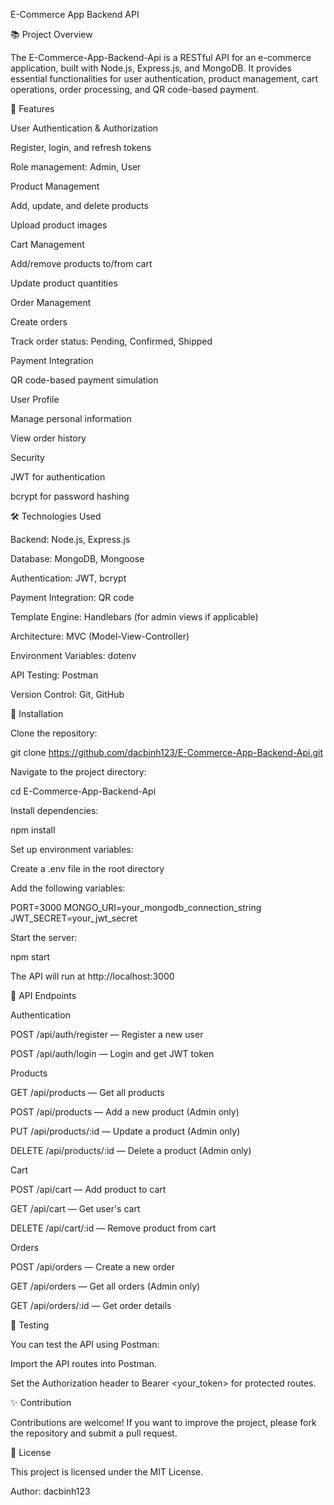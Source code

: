 E-Commerce App Backend API

📚 Project Overview

The E-Commerce-App-Backend-Api is a RESTful API for an e-commerce application, built with Node.js, Express.js, and MongoDB. It provides essential functionalities for user authentication, product management, cart operations, order processing, and QR code-based payment.

🚀 Features

User Authentication & Authorization

Register, login, and refresh tokens

Role management: Admin, User

Product Management

Add, update, and delete products

Upload product images

Cart Management

Add/remove products to/from cart

Update product quantities

Order Management

Create orders

Track order status: Pending, Confirmed, Shipped

Payment Integration

QR code-based payment simulation

User Profile

Manage personal information

View order history

Security

JWT for authentication

bcrypt for password hashing

🛠️ Technologies Used

Backend: Node.js, Express.js

Database: MongoDB, Mongoose

Authentication: JWT, bcrypt

Payment Integration: QR code

Template Engine: Handlebars (for admin views if applicable)

Architecture: MVC (Model-View-Controller)

Environment Variables: dotenv

API Testing: Postman

Version Control: Git, GitHub

🔧 Installation

Clone the repository:

git clone https://github.com/dacbinh123/E-Commerce-App-Backend-Api.git

Navigate to the project directory:

cd E-Commerce-App-Backend-Api

Install dependencies:

npm install

Set up environment variables:

Create a .env file in the root directory

Add the following variables:

PORT=3000
MONGO_URI=your_mongodb_connection_string
JWT_SECRET=your_jwt_secret

Start the server:

npm start

The API will run at http://localhost:3000

📡 API Endpoints

Authentication

POST /api/auth/register — Register a new user

POST /api/auth/login — Login and get JWT token

Products

GET /api/products — Get all products

POST /api/products — Add a new product (Admin only)

PUT /api/products/:id — Update a product (Admin only)

DELETE /api/products/:id — Delete a product (Admin only)

Cart

POST /api/cart — Add product to cart

GET /api/cart — Get user's cart

DELETE /api/cart/:id — Remove product from cart

Orders

POST /api/orders — Create a new order

GET /api/orders — Get all orders (Admin only)

GET /api/orders/:id — Get order details

🧪 Testing

You can test the API using Postman:

Import the API routes into Postman.

Set the Authorization header to Bearer <your_token> for protected routes.

✨ Contribution

Contributions are welcome! If you want to improve the project, please fork the repository and submit a pull request.

📄 License

This project is licensed under the MIT License.

Author: dacbinh123
